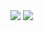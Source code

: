<!--### Hi there 👋-->

<!--
**twoten-eq/twoten-eq** is a ✨ _special_ ✨ repository because its `README.md` (this file) appears on your GitHub profile.

Here are some ideas to get you started:

- 🔭 I’m currently working on ...
- 🌱 I’m currently learning ...
- 👯 I’m looking to collaborate on ...
- 🤔 I’m looking for help with ...
- 💬 Ask me about ...
- 📫 How to reach me: ...
- 😄 Pronouns: ...
- ⚡ Fun fact: ...
-->


<img src="https://github-readme-stats.vercel.app/api?username=twoten-eq&show_icons=true)](https://github.com/anuraghazra/github-readme-stats" />
<img src="https://github-readme-stats.vercel.app/api/top-langs/?username=twoten-eq&layout=compact&langs_count=4)](https://github.com/anuraghazra/github-readme-stats" />
